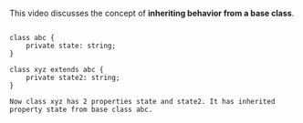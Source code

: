 This video discusses the concept of <strong>inheriting behavior from a base class</strong>. <br>
<pre>
<code>
class abc {
    private state: string;
}

class xyz extends abc {
    private state2: string;
}

Now class xyz has 2 properties state and state2. It has inherited property state from base class abc.
</code>
</pre>
